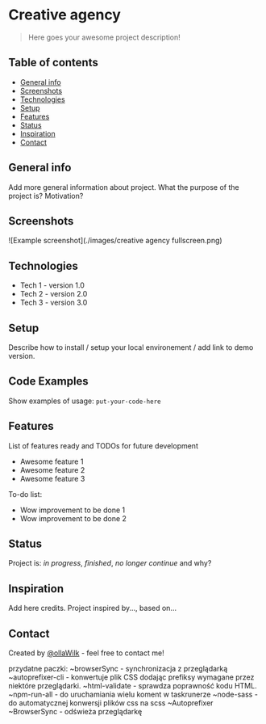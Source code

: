 # Creative agency
> Here goes your awesome project description!

## Table of contents
* [General info](#general-info)
* [Screenshots](#screenshots)
* [Technologies](#technologies)
* [Setup](#setup)
* [Features](#features)
* [Status](#status)
* [Inspiration](#inspiration)
* [Contact](#contact)

## General info
Add more general information about project. What the purpose of the project is? Motivation?

## Screenshots
![Example screenshot](./images/creative agency fullscreen.png)

## Technologies
* Tech 1 - version 1.0
* Tech 2 - version 2.0
* Tech 3 - version 3.0

## Setup
Describe how to install / setup your local environement / add link to demo version.

## Code Examples
Show examples of usage:
`put-your-code-here`

## Features
List of features ready and TODOs for future development
* Awesome feature 1
* Awesome feature 2
* Awesome feature 3

To-do list:
* Wow improvement to be done 1
* Wow improvement to be done 2

## Status
Project is: _in progress_, _finished_, _no longer continue_ and why?

## Inspiration
Add here credits. Project inspired by..., based on...

## Contact
Created by [@ollaWilk](https://www.mojaStrona.pl/) - feel free to contact me!


przydatne paczki:
    ~browserSync - synchronizacja z przeglądarką
    ~autoprefixer-cli - konwertuje plik CSS dodając prefiksy wymagane przez niektóre przeglądarki.
    ~html-validate - sprawdza poprawność kodu HTML.
    ~npm-run-all - do uruchamiania wielu koment w taskrunerze
    ~node-sass - do automatycznej konwersji plików css na scss
    ~Autoprefixer
    ~BrowserSync - odświeża przeglądarkę

